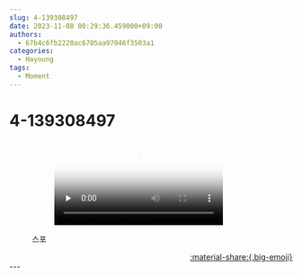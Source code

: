 ```yaml
---
slug: 4-139308497
date: 2023-11-08 00:29:36.459000+09:00
authors:
  - 67b4c6fb2220ac6705aa97046f3503a1
categories:
  - Hayoung
tags:
  - Moment
---
```


# 4-139308497

<div class="post-container" markdown="1">
<div class="content-container md-sidebar__scrollwrap" markdown="1">


<figure markdown="1">

<figure markdown="1">
<video controls="controls" preload="none" poster="/assets/videos/weverse_1-695089-thumb.jpg">
<source src="/assets/videos/weverse_1-695089.mp4#t=1" type="video/mp4">
Your browser does not support the video tag.
</video>
</figure>
<figcaption>스포</figcaption>
</figure>


</div>
</div>

<div style="text-align: right;" markdown="1">
<a href="https://weverse.io/fromis9/moment/67b4c6fb2220ac6705aa97046f3503a1/post/4-139308497" style="text-align: right;">:material-share:{.big-emoji}</a>
</div>
---

